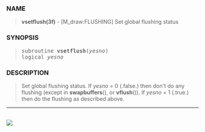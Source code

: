 <?
<body>
  <a name="top" id="top"></a>
  <div id="Container">
    <div id="Content">
      <div class="c438">
      </div><a name="0"></a>
      <h3><a name="0">NAME</a></h3>
      <blockquote>
        <b>vsetflush(3f)</b> - [M_draw:FLUSHING] Set global flushing status <b></b>
      </blockquote><a name="contents" id="contents"></a>
      <h3><a name="3">SYNOPSIS</a></h3>
      <blockquote>
        <pre>
subroutine <b>vsetflush</b>(<i>yesno</i>)
logical <i>yesno</i>
</pre>
      </blockquote><a name="2"></a>
      <h3><a name="2">DESCRIPTION</a></h3>
      <blockquote>
        Set global flushing status. If <i>yesno</i> = 0 (.false.) then don't do any flushing (except in <b>swapbuffers</b>(), or <b>vflush</b>()). If
        <i>yesno</i> = 1 (.true.) then do the flushing as described above.
      </blockquote>
      <hr />
      <br />
      <div class="c438"><img src="../images/vsetflush.3m_draw.gif" /></div>
    </div>
  </div>
</body>
